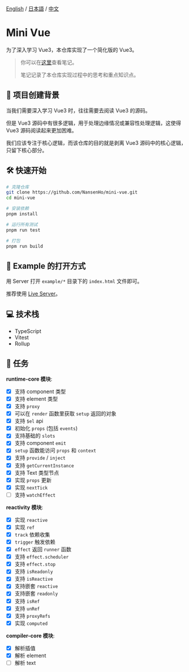 [English](./README.md) / [日本語](./README_JP.md) / [中文](./README_CN.md)

# Mini Vue

为了深入学习 Vue3，本仓库实现了一个简化版的 Vue3。

> 你可以在[这里](https://til-nansenho.netlify.app/docs/vue/mini-vue/effect_reactive_dependenciesCollection_dependenciesTriggering/dependenciesCollection_dependenciesTriggering)查看笔记。
>
> 笔记记录了本仓库实现过程中的思考和重点知识点。

## 🧐 项目创建背景

当我们需要深入学习 Vue3 时，往往需要去阅读 Vue3 的源码。

但是 Vue3 源码中有很多逻辑，用于处理边缘情况或兼容性处理逻辑，这使得 Vue3 源码阅读起来更加困难。

我们应该专注于核心逻辑，而该仓库的目的就是剥离 Vue3 源码中的核心逻辑，只留下核心部分。

## 🛠️ 快速开始

```bash
# 克隆仓库
git clone https://github.com/NansenHo/mini-vue.git
cd mini-vue

# 安装依赖
pnpm install

# 运行所有测试
pnpm run test

# 打包
pnpm run build
```

## 🧩 Example 的打开方式

用 Server 打开 `example/*` 目录下的 `index.html` 文件即可。

推荐使用 [Live Server](https://marketplace.visualstudio.com/items?itemName=ritwickdey.LiveServer)。

## 💻 技术栈

- TypeScript
- Vitest
- Rollup

## 📌 任务

**runtime-core 模块**:

- [x] 支持 component 类型
- [x] 支持 element 类型
- [x] 支持 `proxy`
- [x] 可以在 `render` 函数里获取 `setup` 返回的对象
- [x] 支持 `$el` api
- [x] 初始化 `props` (包括 `events`)
- [x] 支持基础的 `slots`
- [x] 支持 component `emit`
- [x] `setup` 函数能访问 `props` 和 `context`
- [x] 支持 `provide` / `inject`
- [x] 支持 `getCurrentInstance`
- [x] 支持 Text 类型节点
- [x] 实现 `props` 更新
- [x] 实现 `nextTick`
- [ ] 支持 `watchEffect`

**reactivity 模块**:

- [x] 实现 `reactive`
- [x] 实现 `ref`
- [x] `track` 依赖收集
- [x] `trigger` 触发依赖
- [x] `effect` 返回 `runner` 函数
- [x] 支持 `effect.scheduler`
- [x] 支持 `effect.stop`
- [x] 支持 `isReadonly`
- [x] 支持 `isReactive`
- [x] 支持嵌套 `reactive`
- [x] 支持嵌套 `readonly`
- [x] 支持 `isRef`
- [x] 支持 `unRef`
- [x] 支持 `proxyRefs`
- [x] 实现 `computed`

**compiler-core 模块**:

- [x] 解析插值
- [x] 解析 element
- [ ] 解析 text
